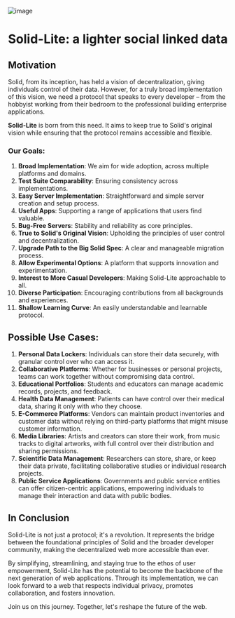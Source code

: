 ![image](https://github.com/solid-lite/draft-spec/assets/65864/f1df82b2-9379-4a21-b303-94159860f01f)

# Solid-Lite: a lighter social linked data

## **Motivation**

Solid, from its inception, has held a vision of decentralization, giving individuals control of their data. However, for a truly broad implementation of this vision, we need a protocol that speaks to every developer – from the hobbyist working from their bedroom to the professional building enterprise applications.

**Solid-Lite** is born from this need. It aims to keep true to Solid's original vision while ensuring that the protocol remains accessible and flexible.

### **Our Goals**:

1. **Broad Implementation**: We aim for wide adoption, across multiple platforms and domains.
2. **Test Suite Comparability**: Ensuring consistency across implementations.
3. **Easy Server Implementation**: Straightforward and simple server creation and setup process.
4. **Useful Apps**: Supporting a range of applications that users find valuable.
5. **Bug-Free Servers**: Stability and reliability as core principles.
6. **True to Solid's Original Vision**: Upholding the principles of user control and decentralization.
7. **Upgrade Path to the Big Solid Spec**: A clear and manageable migration process.
8. **Allow Experimental Options**: A platform that supports innovation and experimentation.
9. **Interest to More Casual Developers**: Making Solid-Lite approachable to all.
10. **Diverse Participation**: Encouraging contributions from all backgrounds and experiences.
11. **Shallow Learning Curve**: An easily understandable and learnable protocol.

## **Possible Use Cases**:

1. **Personal Data Lockers**: Individuals can store their data securely, with granular control over who can access it.
2. **Collaborative Platforms**: Whether for businesses or personal projects, teams can work together without compromising data control.
3. **Educational Portfolios**: Students and educators can manage academic records, projects, and feedback.
4. **Health Data Management**: Patients can have control over their medical data, sharing it only with who they choose.
5. **E-Commerce Platforms**: Vendors can maintain product inventories and customer data without relying on third-party platforms that might misuse customer information.
6. **Media Libraries**: Artists and creators can store their work, from music tracks to digital artworks, with full control over their distribution and sharing permissions.
7. **Scientific Data Management**: Researchers can store, share, or keep their data private, facilitating collaborative studies or individual research projects.
8. **Public Service Applications**: Governments and public service entities can offer citizen-centric applications, empowering individuals to manage their interaction and data with public bodies.

## **In Conclusion**

Solid-Lite is not just a protocol; it's a revolution. It represents the bridge between the foundational principles of Solid and the broader developer community, making the decentralized web more accessible than ever.

By simplifying, streamlining, and staying true to the ethos of user empowerment, Solid-Lite has the potential to become the backbone of the next generation of web applications. Through its implementation, we can look forward to a web that respects individual privacy, promotes collaboration, and fosters innovation.

Join us on this journey. Together, let's reshape the future of the web.
